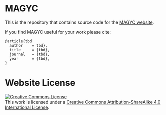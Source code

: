 # MAGYC

This is the repository that contains source code for the [MAGYC website](https://compas-docs.github.io/magyc/).

If you find MAGYC useful for your work please cite:
```
@article{tbd
  author    = tbd},
  title     = {tbd},
  journal   = {tbd},
  year      = {tbd},
}
```

# Website License
<a rel="license" href="http://creativecommons.org/licenses/by-sa/4.0/"><img alt="Creative Commons License" style="border-width:0" src="https://i.creativecommons.org/l/by-sa/4.0/88x31.png" /></a><br />This work is licensed under a <a rel="license" href="http://creativecommons.org/licenses/by-sa/4.0/">Creative Commons Attribution-ShareAlike 4.0 International License</a>.
